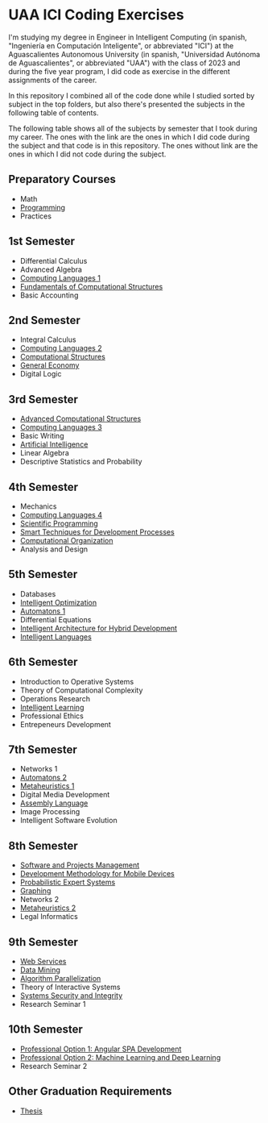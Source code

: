 # UAA ICI Coding Exercises

I'm studying my degree in Engineer in Intelligent Computing (in spanish, "Ingeniería en Computación Inteligente", or abbreviated "ICI") at the Aguascalientes Autonomous University (in spanish, "Universidad Autónoma de Aguascalientes", or abbreviated "UAA") with the class of 2023 and during the five year program, I did code as exercise in the different assignments of the career.

In this repository I combined all of the code done while I studied sorted by subject in the top folders, but also there's presented the subjects in the following table of contents.

The following table shows all of the subjects by semester that I took during my career. The ones with the link are the ones in which I did code during the subject and that code is in this repository. The ones without link are the ones in which I did not code during the subject.

## Preparatory Courses

- Math
- [Programming](01-PC-P-ClassExercises/README.md)
- Practices

## 1st Semester

- Differential Calculus
- Advanced Algebra
- [Computing Languages 1](02-S1-LC1-ClassExercises/README.md)
- [Fundamentals of Computational Structures](04-S1-FEC-GraphExercise/README.md)
- Basic Accounting

## 2nd Semester

- Integral Calculus
- [Computing Languages 2](06-S2-LC2-ClassExercises/README.md)
- [Computational Structures](07-S2-EC-ClassExercises/README.md)
- [General Economy](09-S2-EG-FirstUnitProject/README.md)
- Digital Logic

## 3rd Semester

- [Advanced Computational Structures](10-S3-ECA-ClassExercises/README.md)
- [Computing Languages 3](11-S3-LC3-ClassExercises/README.md)
- Basic Writing
- [Artificial Intelligence](12-S3-IA-ClassExercises/README.md)
- Linear Algebra
- Descriptive Statistics and Probability

## 4th Semester

- Mechanics
- [Computing Languages 4](13-S4-LC4-ClassExercises/README.md)
- [Scientific Programming](14-S4-PC-ClassExercises/README.md)
- [Smart Techniques for Development Processes](15-S4-TIPD-FinalProject/README.md)
- [Computational Organization](16-S4-OC-ClassExercises/README.md)
- Analysis and Design

## 5th Semester

- Databases
- [Intelligent Optimization](17-S5-OI-ClassExercises/README.md)
- [Automatons 1](18-S5-A1-FinalProject/README.md)
- Differential Equations
- [Intelligent Architecture for Hybrid Development](19-S5-AIDH-FinalProject/README.md)
- [Intelligent Languages](20-S5-LI-ClassExercises/README.md)

## 6th Semester

- Introduction to Operative Systems
- Theory of Computational Complexity
- Operations Research
- [Intelligent Learning](21-S6-AI-ClassExercises/README.md)
- Professional Ethics
- Entrepeneurs Development

## 7th Semester

- Networks 1
- [Automatons 2](22-S7-A2-ClassExercises/README.md)
- [Metaheuristics 1](23-S7-M1-ClassExercises/README.md)
- Digital Media Development
- [Assembly Language](24-S7-LE-ClassExercises/README.md)
- Image Processing
- Intelligent Software Evolution 

## 8th Semester

- [Software and Projects Management](25-S8-ASP-FinalProject/README.md)
- [Development Methodology for Mobile Devices](26-S8-MDDM-ClassExercises/README.md)
- [Probabilistic Expert Systems](27-S8-SEP-FinalProject/README.md)
- [Graphing](28-S8-G-ClassExercises/README.md)
- Networks 2
- [Metaheuristics 2](29-S8-M2-ClassExercises/README.md)
- Legal Informatics

## 9th Semester

- [Web Services](30-S9-SW-AppProject/README.md)
- [Data Mining](31-S9-MD-ClassExercises/README.md)
- [Algorithm Parallelization](32-S9-PA-ClassExercises/README.md)
- Theory of Interactive Systems
- [Systems Security and Integrity](33-S9-SIS-ClassExercises/README.md)
- Research Seminar 1

## 10th Semester

- [Professional Option 1: Angular SPA Development](34-S10-OP1-ClassExercises/README.md)
- [Professional Option 2: Machine Learning and Deep Learning](35-S10-OP2-ClassExercises/README.md)
- Research Seminar 2

## Other Graduation Requirements

- [Thesis](https://github.com/Joul24py/UAA-ICI-Thesis)